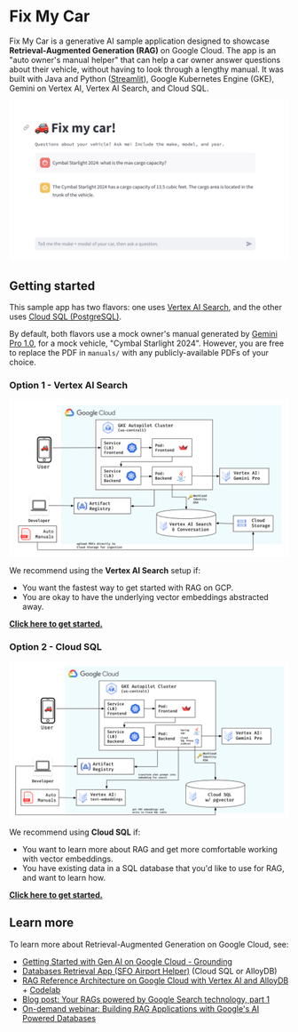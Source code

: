 # Fix My Car

Fix My Car is a generative AI sample application designed to showcase **Retrieval-Augmented Generation (RAG)** on Google Cloud.
The app is an "auto owner's manual helper" that can help a car owner answer questions about their vehicle, without having to look through a lengthy manual. It was built with Java and Python ([Streamlit](https://streamlit.io/)), Google Kubernetes Engine (GKE), Gemini on Vertex AI, Vertex AI Search, and Cloud SQL.

![](vertex-ai-search/images/cargo-capacity-streamlit.png)

## Getting started

This sample app has two flavors: one uses [Vertex AI Search](https://cloud.google.com/enterprise-search?hl=en), and the other uses [Cloud SQL (PostgreSQL)](https://cloud.google.com/sql?hl=en).

By default, both flavors use a mock owner's manual generated by [Gemini Pro 1.0](https://cloud.google.com/vertex-ai/generative-ai/docs/learn/models#gemini-models), for a mock vehicle, "Cymbal Starlight 2024". However, you are free to replace the PDF in `manuals/` with any publicly-available PDFs of your choice.

### Option 1 - Vertex AI Search

![](vertex-ai-search/images/arch-vertex-ai-search.png)

We recommend using the **Vertex AI Search** setup if:

- You want the fastest way to get started with RAG on GCP.
- You are okay to have the underlying vector embeddings abstracted away.

**[Click here to get started.](vertex-ai-search/)**

### Option 2 - Cloud SQL

![](cloud-sql/images/arch-cloudsql.png)

We recommend using **Cloud SQL** if:

- You want to learn more about RAG and get more comfortable working with vector embeddings.
- You have existing data in a SQL database that you'd like to use for RAG, and want to learn how.

**[Click here to get started.](cloud-sql/)**

## Learn more

To learn more about Retrieval-Augmented Generation on Google Cloud, see:

- [Getting Started with Gen AI on Google Cloud - Grounding](https://cloud.google.com/docs/ai-ml/generative-ai#grounding)
- [Databases Retrieval App (SFO Airport Helper)](https://github.com/GoogleCloudPlatform/genai-databases-retrieval-app) (Cloud SQL or AlloyDB)
- [RAG Reference Architecture on Google Cloud with Vertex AI and AlloyDB](https://cloud.google.com/architecture/rag-capable-gen-ai-app-using-vertex-ai) + [Codelab](https://codelabs.developers.google.com/codelabs/genai-db-retrieval-app)
- [Blog post: Your RAGs powered by Google Search technology, part 1](https://cloud.google.com/blog/products/ai-machine-learning/rags-powered-by-google-search-technology-part-1)
- [On-demand webinar: Building RAG Applications with Google's AI Powered Databases](https://cloudonair.withgoogle.com/events/building-rag-applications-with-an-alloydb-database)
